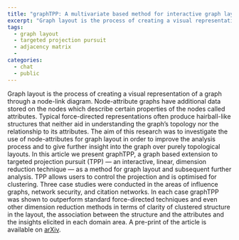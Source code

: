 ```yaml
---
title: "graphTPP: A multivariate based method for interactive graph layout and analysis"
excerpt: "Graph layout is the process of creating a visual representation of a graph through a node-link diagram. Node-attribute graphs have additional data stored on the nodes which describe certain properties of the nodes called attributes."
tags:
  - graph layout
  - targeted projection pursuit
  - adjacency matrix
  - 
categories:
  - chat
  - public
---
```

Graph layout is the process of creating a visual representation of a graph through a
node-link diagram. Node-attribute graphs have additional data stored on the nodes which
describe certain properties of the nodes called attributes. Typical force-directed
representations often produce hairball-like structures that neither aid in understanding
the graph’s topology nor the relationship to its attributes. The aim of this research
was to investigate the use of node-attributes for graph layout in order to improve the
analysis process and to give further insight into the graph over purely topological
layouts. In this article we present graphTPP, a graph based extension to targeted
projection pursuit (TPP) &mdash; an interactive, linear, dimension reduction technique &mdash; as a
method for graph layout and subsequent further analysis. TPP allows users to control the
projection and is optimised for clustering. Three case studies were conducted in the
areas of influence graphs, network security, and citation networks. In each case
graphTPP was shown to outperform standard force-directed techniques and even other
dimension reduction methods in terms of clarity of clustered structure in the layout,
the association between the structure and the attributes and the insights elicited in
each domain area. A pre-print of the article is available on [arXiv](http://arxiv.org/abs/1712.05644).